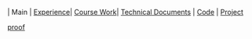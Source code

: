 | Main | [Experience](Experience.md)| [Course Work](Courses.md)| [Technical Documents](Technical.md) | [Code](Code.md) | [Project](Project.md)


[proof](ocp.pdf)
